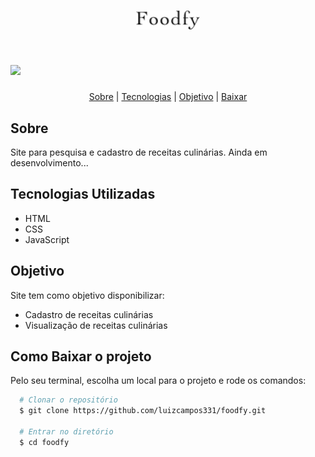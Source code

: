 <h1 align="center">
  <img src="assets/logo.png" height="30">
</h1>

<h1>
  <img src="assets/demo.gif">
</h1>

<p align="center">
  <a href="#sobre">Sobre</a> |
  <a href="#tecnologias-utilizadas">Tecnologias</a> |
  <a href="#objetivo">Objetivo</a> |
  <a href="#como-baixar-o-projeto">Baixar</a>
</p>

## Sobre
Site para pesquisa e cadastro de receitas culinárias.
Ainda em desenvolvimento...

## Tecnologias Utilizadas
- HTML
- CSS
- JavaScript

## Objetivo
Site tem como objetivo disponibilizar:
- Cadastro de receitas culinárias
- Visualização de receitas culinárias

## Como Baixar o projeto
Pelo seu terminal, escolha um local para o projeto e rode os comandos:
```bash
  # Clonar o repositório
  $ git clone https://github.com/luizcampos331/foodfy.git

  # Entrar no diretório
  $ cd foodfy

```